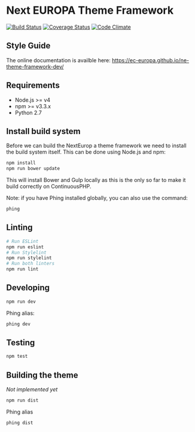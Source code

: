 # Next EUROPA Theme Framework

[![Build Status](https://status.continuousphp.com/git-hub/ec-europa/ne-theme-framework-dev?token=06b4cf3d-ad0e-40db-bdcf-bbbd1f187c93&branch=master)](https://continuousphp.com/git-hub/ec-europa/ne-theme-framework-dev)
[![Coverage Status](https://coveralls.io/repos/ec-europa/ne-theme-framework-dev/badge.svg?branch=master&service=github)](https://coveralls.io/github/ec-europa/ne-theme-framework-dev?branch=master)
[![Code Climate](https://codeclimate.com/github/ec-europa/ne-theme-framework-dev/badges/gpa.svg)](https://codeclimate.com/github/ec-europa/ne-theme-framework-dev)

## Style Guide

The online documentation is availble here: https://ec-europa.github.io/ne-theme-framework-dev/

## Requirements

* Node.js >= v4
* npm >= v3.3.x
* Python 2.7

## Install build system

Before we can build the NextEurop a theme framework we need to install the build system
itself. This can be done using Node.js and npm:

```bash
npm install
npm run bower update
```

This will install Bower and Gulp locally as this is the only so far to make it build correctly on ContinuousPHP.

Note: if you have Phing installed globally, you can also use the command:

```bash
phing
```

## Linting

```bash
# Run ESLint
npm run eslint
# Run Stylelint
npm run stylelint
# Run both linters
npm run lint
```

## Developing

```bash
npm run dev
```

Phing alias:

```bash
phing dev
```

## Testing

```bash
npm test
```

## Building the theme

_Not implemented yet_

```bash
npm run dist
```

Phing alias
```bash
phing dist
```
